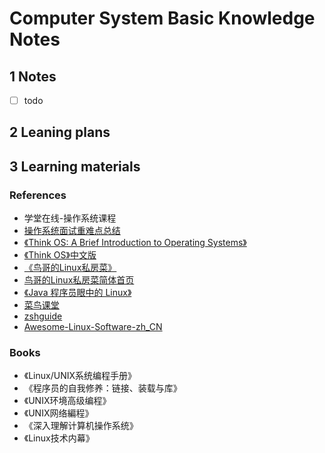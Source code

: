 # Computer System Basic Knowledge Notes

## 1 Notes

- [ ] todo

## 2 Leaning plans

## 3 Learning materials

### References

- 学堂在线-操作系统课程
- [操作系统面试重难点总结](http://www.jianshu.com/p/d254b138de03)
- [《Think OS: A Brief Introduction to Operating Systems》](http://greenteapress.com/thinkos/html/index.html)
- [《Think OS》中文版](https://legacy.gitbook.com/book/wizardforcel/think-os/details)
- [《鸟哥的Linux私房菜》](http://linux.vbird.org/new_linux.php)
- [鸟哥的Linux私房菜简体首页](http://cn.linux.vbird.org/)
- [《Java 程序员眼中的 Linux》](https://github.com/judasn/Linux-Tutorial)
- [菜鸟课堂](http://www.runoob.com/linux/Linux-intro.html)
- [zshguide](https://github.com/goreliu/zshguide)
- [Awesome-Linux-Software-zh_CN](https://github.com/alim0x/Awesome-Linux-Software-zh_CN)

### Books

- 《Linux/UNIX系统编程手册》
- 《程序员的自我修养：链接、装载与库》
- 《UNIX环境高级编程》
- 《UNIX网络編程》
- 《深入理解计算机操作系统》
- 《Linux技术内幕》
